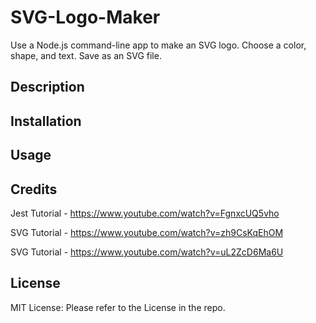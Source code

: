 # SVG-Logo-Maker

Use a Node.js command-line app to make an SVG logo. Choose a color, shape, and text. Save as an SVG file.

## Description

## Installation

## Usage

## Credits

Jest Tutorial - https://www.youtube.com/watch?v=FgnxcUQ5vho

SVG Tutorial - https://www.youtube.com/watch?v=zh9CsKqEhOM

SVG Tutorial - https://www.youtube.com/watch?v=uL2ZcD6Ma6U

## License

MIT License: Please refer to the License in the repo.
